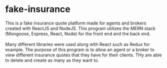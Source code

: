 # fake-insurance
This is a fake insurance quote platform made for agents and brokers created with ReactJS and NodeJS. This program utilizes the MERN stack (Mongoose, Express, React, Node) for the front end and the back end.<br>
<br>
Many different libraries were used along with React such as Redux for example. The purpose of this program is to allow an agent or a broker to view different insurance quotes that they have for their clients. THy are able to delete and create as many as they want to.
